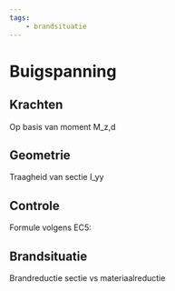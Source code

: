 ```yaml
---
tags:
    - brandsituatie
---
```


# Buigspanning

## Krachten

Op basis van moment M_z,d

## Geometrie

Traagheid van sectie I_yy

## Controle

Formule volgens EC5:

## Brandsituatie

Brandreductie sectie vs materiaalreductie